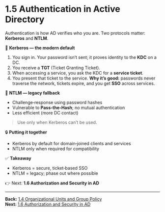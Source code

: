 # 1.5 Authentication in Active Directory

Authentication is how AD verifies who you are. Two protocols matter: **Kerberos** and **NTLM**.

🎫 **Kerberos — the modern default**
1. You sign in. Your password isn’t sent; it proves identity to the **KDC** on a DC.  
2. You receive a **TGT** (Ticket Granting Ticket).  
3. When accessing a service, you ask the KDC for a **service ticket**.  
4. You present that ticket to the service.
**Why it’s good:** passwords never traverse the network, tickets expire, and you get **SSO** across services.

🧮 **NTLM — legacy fallback**
- Challenge‑response using password hashes
- Vulnerable to **Pass‑the‑Hash**; no mutual authentication
- Less efficient (more DC contact)
> Use only when Kerberos can’t be used.

🔒 **Putting it together**
- Kerberos by default for domain‑joined clients and services
- NTLM only when required for compatibility

✅ **Takeaway**
- Kerberos = secure, ticket‑based SSO  
- NTLM = legacy; phase out where possible

👉 Next: **1.6 Authorization and Security in AD**


---
**Back:** [1.4 Organizational Units and Group Policy](./1.04-ous-gpos.md)  
**Next:** [1.6 Authorization and Security in AD](./1.06-authorization.md)
